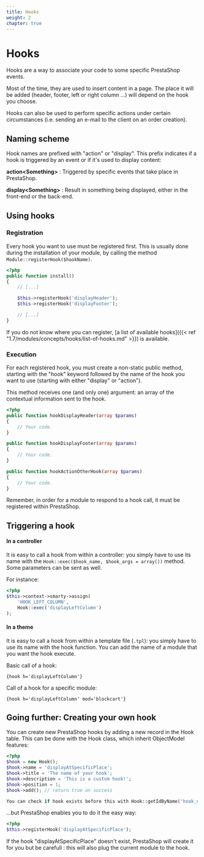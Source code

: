 ```yaml
---
title: Hooks
weight: 2
chapter: true
---
```


# Hooks

Hooks are a way to associate your code to some specific PrestaShop events.

Most of the time, they are used to insert content in a page. The place it will be added (header, footer, left or right column ...) will depend on the hook you choose.

Hooks can also be used to perform specific actions under certain circumstances (i.e. sending an e-mail to the client on an order creation).

## Naming scheme

Hook names are prefixed with "action" or "display". This prefix indicates if a hook is triggered by an event or if it's used to display content:

**action&lt;Something>**
: Triggered by specific events that take place in PrestaShop.

**display&lt;Something>**
: Result in something being displayed, either in the front-end or the back-end.

## Using hooks

### Registration

Every hook you want to use must be registered first. This is usually done during the installation of your module, by calling the method `Module::registerHook($hookName)`.

```php
<?php
public function install()
{
    // [...]

    $this->registerHook('displayHeader');
    $this->registerHook('displayFooter');

    // [...]
}
```

If you do not know where you can register, [a list of available hooks]({{< ref "1.7/modules/concepts/hooks/list-of-hooks.md" >}}) is available.

### Execution

For each registered hook, you must create a non-static public method, starting with the "hook" keyword followed by the name of the hook you want to use (starting with either "display" or "action").

This method receives one (and only one) argument: an array of the contextual information sent to the hook.

```php
<?php
public function hookDisplayHeader(array $params)
{
    // Your code.
}

public function hookDisplayFooter(array $params)
{
    // Your code.
}

public function hookActionOtherHook(array $params)
{
    // Your code.
}
```

Remember, in order for a module to respond to a hook call, it must be registered within PrestaShop.

## Triggering a hook

#### In a controller

It is easy to call a hook from within a controller: you simply have to use its name with the `Hook::exec($hook_name, $hook_args = array())` method. Some parameters can be sent as well.

For instance:
```php
<?php
$this->context->smarty->assign(
    'HOOK_LEFT_COLUMN',
    Hook::exec('displayLeftColumn')
);
```


#### In a theme

It is easy to call a hook from within a template file (`.tpl`): you simply have to use its name with the hook function. You can add the name of a module that you want the hook execute.

Basic call of a hook:

```
{hook h='displayLeftColumn'}
```

Call of a hook for a specific module:

```
{hook h='displayLeftColumn' mod='blockcart'}
```

## Going further: Creating your own hook

You can create new PrestaShop hooks by adding a new record in the Hook table. This can be done with the Hook class, which inherit ObjectModel features:

```php
<?php
$hook = new Hook();
$hook->name = 'displayAtSpecificPlace';
$hook->title = 'The name of your hook';
$hook->description = 'This is a custom hook!';
$hook->position = 1;
$hook->add(); // return true on success

You can check if hook exists before this with Hook::getIdByName('hook_name')
```

...but PrestaShop enables you to do it the easy way:

```php
<?php
$this->registerHook('displayAtSpecificPlace');
```

If the hook "displayAtSpecificPlace" doesn't exist, PrestaShop will create it for you but be carefull : this will also plug the current module to the hook.
